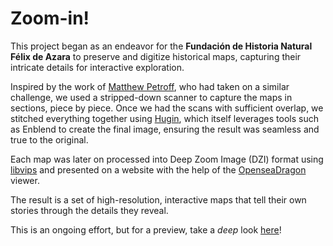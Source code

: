 # Zoom-in!

This project began as an endeavor for the __Fundación de Historia Natural Félix de Azara__ to preserve and digitize historical maps, capturing their intricate details for interactive exploration.

Inspired by the work of [Matthew Petroff](https://mpetroff.net/2013/09/scanner-modifications-to-scan-large-documents/), who had taken on a similar challenge, we used a stripped-down scanner to capture the maps in sections, piece by piece. Once we had the scans with sufficient overlap, we stitched everything together using [Hugin](https://hugin.sourceforge.io/), which itself leverages tools such as Enblend to create the final image, ensuring the result was seamless and true to the original.

Each map was later on processed into Deep Zoom Image (DZI) format using [libvips](https://www.libvips.org/) and presented on a website with the help of the [OpenseaDragon](https://openseadragon.github.io/) viewer.

The result is a set of high-resolution, interactive maps that tell their own stories through the details they reveal.

This is an ongoing effort, but for a preview, take a _deep_ look [here](https://valteriomon.github.io/zoom-in/)!